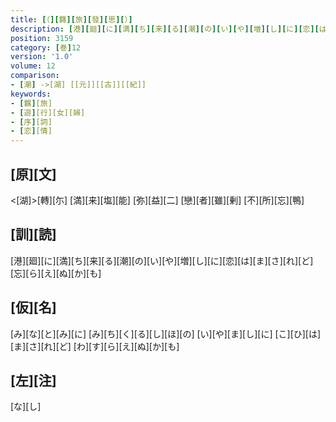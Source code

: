 ```yaml
---
title: [（][羇][旅][發][思][）]
description: [港][廻][に][満][ち][来][る][潮][の][い][や][増][し][に][恋][は][ま][さ][れ][ど][忘][ら][え][ぬ][か][も]
position: 3159
category: [巻]12
version: '1.0'
volume: 12
comparison:
- [潮] ->[湖] [[元]][[古]][[紀]]
keywords:
- [羈][旅]
- [遊][行][女][婦]
- [序][詞]
- [恋][情]
---
```


## [原][文]

<[湖]>[轉][尓] [満][来][塩][能] [弥][益][二] [戀][者][雖][剰] [不][所][忘][鴨]

## [訓][読]

[港][廻][に][満][ち][来][る][潮][の][い][や][増][し][に][恋][は][ま][さ][れ][ど][忘][ら][え][ぬ][か][も]

## [仮][名]

[み][な][と][み][に] [み][ち][く][る][し][ほ][の] [い][や][ま][し][に] [こ][ひ][は][ま][さ][れ][ど] [わ][す][ら][え][ぬ][か][も]

## [左][注]

[な][し]
